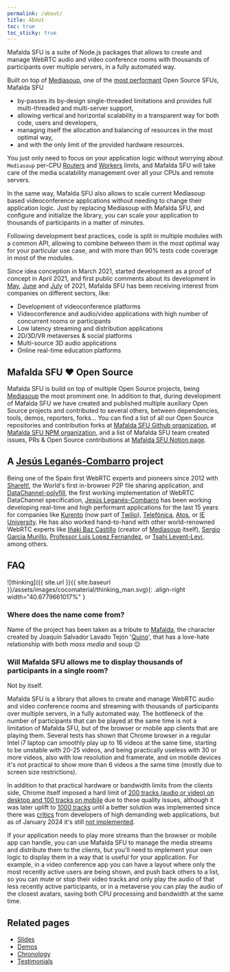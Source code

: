 ```yaml
---
permalink: /about/
title: About
toc: true
toc_sticky: true
---
```


Mafalda SFU is a suite of Node.js packages that allows to create and manage
WebRTC audio and video conference rooms with thousands of participants over
multiple servers, in a fully automated way.

Built on top of [Mediasoup](https://mediasoup.org/), one of the
[most performant](https://webrtchacks.com/revealing-mediasoups-core-ingredients-qa-with-inaki-baz-castillo/#post-3927-_Toc119228912)
Open Source SFUs, Mafalda SFU

- by-passes its by-design single-threaded limitations and provides full
  multi-threaded and multi-server support,
- allowing vertical and horizontal scalability in a transparent way for both
  code, users and developers,
- managing itself the allocation and balancing of resources in the most optimal
  way,
- and with the only limit of the provided hardware resources.

You just only need to focus on your application logic without worrying about
`Mediasoup` per-CPU
[Routers](https://mediasoup.org/documentation/v3/mediasoup/api/#Router) and
[Workers](https://mediasoup.org/documentation/v3/mediasoup/api/#Worker) limits,
and Mafalda SFU will take care of the media scalability management over all your
CPUs and remote servers.

In the same way, Mafalda SFU also allows to scale current Mediasoup based
videoconference applications without needing to change their application logic.
Just by replacing Mediasoup with Mafalda SFU, and configure and initialize the
library, you can scale your application to thousands of participants in a matter
of minutes.

Following development best practices, code is split in multiple modules with a
common API, allowing to combine between them in the most optimal way for your
particular use case, and with more than 90% tests code coverage in most of the
modules.

Since idea conception in March 2021, started development as a proof of concept
in April 2021, and first public comments about its development in
[May](https://twitter.com/el_piranna/status/1396126065677021193),
[June](https://mediasoup.discourse.group/t/for-a-snippet-of-code-for-horizontal-scaling-using-pipetransports/2790/11) and
[July](https://mediasoup.discourse.group/t/presenting-mafalda-sfu/3067) of
2021, Mafalda SFU has been receiving interest from companies on different
sectors, like:

- Development of videoconference platforms
- Videoconference and audio/video applications with high number of concurrent
  rooms or participants
- Low latency streaming and distribution applications
- 2D/3D/VR metaverses & social platforms
- Multi-source 3D audio applications
- Online real-time education platforms

## Mafalda SFU ❤️ Open Source

Mafalda SFU is build on top of multiple Open Source projects, being
[Mediasoup](https://mediasoup.org/) the most prominent one. In addition to that,
during development of Mafalda SFU we have created and published multiple
auxiliary Open Source projects and contributed to several others, between
dependencies, tools, demos, reporters, forks... You can find a list of all our
Open Source repositories and contribution forks at
[Mafalda SFU Github organization](https://github.com/Mafalda-SFU), at
[Mafalda SFU NPM organization](https://www.npmjs.com/org/mafalda-sfu), and a
list of Mafalda SFU team created issues, PRs & Open Source contributions at
[Mafalda SFU Notion page](https://mafalda-sfu.notion.site/Issues-PRs-OS-contributions-43468a7e809f41aea03251f414722636?pvs=4).

## A [Jesús Leganés-Combarro](https://piranna.github.io) project

Being one of the Spain first WebRTC experts and pioneers since 2012 with
[ShareIt!](https://piranna.github.io/projects/#shareit), the World's first
in-browser P2P file sharing application, and
[DataChannel-polyfill](https://github.com/ShareIt-project/DataChannel-polyfill),
the first working implementation of WebRTC DataChannel specification,
[Jesús Leganés-Combarro](https://piranna.github.io) has been working developing
real-time and high performant applications for the last 15 years for companies
like [Kurento](https://doc-kurento.readthedocs.io/en/latest/) (now part of
[Twilio](https://www.twilio.com)), [Telefónica](https://www.telefonica.com),
[Atos](https://atos.net), or [IE University](https://www.ie.edu). He has also
worked hand-to-hand with other world-renowned WebRTC experts like
[Iñaki Baz Castillo](https://inakibaz.me/) (creator of
[Mediasoup](https://mediasoup.org/) itself),
[Sergio Garcia Murillo](https://www.linkedin.com/in/sergiogarciamurillo/),
[Professor Luis Lopez Fernandez](https://gestion2.urjc.es/pdi/ver/luis.lopez),
or [Tsahi Levent-Levi](https://bloggeek.me), among others.

## FAQ

![thinking]({{ site.url }}{{ site.baseurl }}/assets/images/cocomaterial/thinking_man.svg){: .align-right width="40.6779661017%" }

### Where does the name come from?

Name of the project has been taken as a tribute to
[Mafalda](https://en.wikipedia.org/wiki/Mafalda), the character created by
Joaquín Salvador Lavado Tejón '[Quino](https://www.quino.com.ar/homequino)',
that has a love-hate relationship with both *mass media* and soup 😉

### Will Mafalda SFU allows me to display thousands of participants in a single room?

Not by itself.

Mafalda SFU is a library that allows to create and manage WebRTC audio and video
conference rooms and streaming with thousands of participants over multiple
servers, in a fully automated way. The bottleneck of the number of participants
that can be played at the same time is not a limitation of Mafalda SFU, but of
the browser or mobile app clients that are playing them. Several tests has shown
that Chrome browser in a regular Intel i7 laptop can smoothly play up to 16
videos at the same time, starting to be unstable with 20-25 videos, and being
practically useless with 30 or more videos, also with low resolution and
framerate, and on mobile devices it's not practical to show more than 6 videos a
the same time (mostly due to screen size restrictions).

In addition to that practical hardware or bandwidth limits from the clients
side, Chrome itself imposed a hard limit of
[200 tracks (audio or video) on desktop and 100 tracks on mobile](https://chromium.googlesource.com/chromium/src/+/9e03c50a4b268bbca6f2cba903131b88072420d7%5E%21/#F0)
due to these quality issues, although it was later uplift to
[1000 tracks](https://chromium.googlesource.com/chromium/src/+/f7489718ee87fbef92c59d35d9437cf55466fa2c%5E%21/#F0)
until a better solution was implemented since there was
[critics](https://bugs.chromium.org/p/chromium/issues/detail?id=1232649) from
developers of high demanding web applications, but as of January 2024 it's still
[not implemented](https://bugs.chromium.org/p/chromium/issues/detail?id=1144736).

If your application needs to play more streams than the browser or mobile app
can handle, you can use Mafalda SFU to manage the media streams and distribute
them to the clients, but you'll need to implement your own logic to display
them in a way that is useful for your application. For example, in a video
conference app you can have a layout where only the most recently active users
are being shown, and push back others to a list, so you can mute or stop their
video tracks and only play the audio of that less recently active participants,
or in a metaverse you can play the audio of the closest avatars, saving both CPU
processing and bandwidth at the same time.

## Related pages

- [Slides](/slides/)
- [Demos](/demos/)
- [Chronology](/chronology/)
- [Testimonials](/testimonials/)
